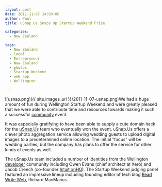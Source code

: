 ```yaml
---
layout: post
date: 2011-11-07 14:00:00
author: Paul
title: uSnap.Us Snaps Up Startup Weekend Prize

categories:
  - New Zealand

tags:
  - New Zealand
  - local
  - Entrepreneur
  - New Zealand
  - photos
  - Startup Weekend
  - web app
  - Wellington

---
```


![usnap.png]({{ site.images_url }}/2011-11-07-usnap.png)We had a huge amount of fun during Wellington Startup Weekend and were greatly pleased that we were able to contribute time and resources towards making it such a successful [community](https://iwantmyname.co.nz/blog/2011/10/being-good-neighbours.html) event.

It was especially gratifying to have been able to supply a cute domain hack for the [uSnap.Us](http://usnap.us/) team who eventually won the event. uSnap.Us offers a clever photo aggregation service allowing wedding guests to upload digital images to a predetermined online location. The initial "focus" will be wedding parties, but the company has plans to offer the service for other kinds of events as well.

The uSnap.Us team included a number of identities from the Wellington [developer](https://iwantmyname.co.nz/services/developer/) community including Owen Evans (chief architect at Xero) and Jacob Creech (co-founder [IntuitionHQ](https://iwantmyname.co.nz/blog/2011/08/intuitionhq-gets-landing-pad-boost.html)). The Startup Weekend judging panel featured an impressive lineup including founding editor of tech blog [Read Write Web](http://www.readwriteweb.com/), Richard MacManus.

